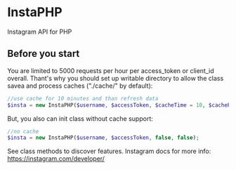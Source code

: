 # InstaPHP
Instagram API for PHP
## Before you start
You are limited to 5000 requests per hour per access_token or client_id overall. Thant's why you should set up writable directory to allow the class savea and process caches ("./cache/" by default):
```php
//use cache for 10 minutes and than refresh data
$insta = new InstaPHP($username, $accessToken, $cacheTime = 10, $cachePath = './cache/');
```
But, you also can init class without cache support:
```php
//no cache
$insta = new InstaPHP($username, $accessToken, false, false);
```
See class methods to discover features.
Instagram docs for more info: https://instagram.com/developer/
